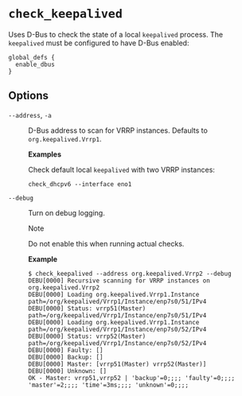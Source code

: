 # `check_keepalived`

Uses D-Bus to check the state of a local `keepalived` process. The `keepalived` must be configured to have D-Bus enabled:

```text
global_defs {
  enable_dbus
}
```

## Options

<dl>
<dt>

`--address`, `-a`

</dt>
<dd>

D-Bus address to scan for VRRP instances. Defaults to `org.keepalived.Vrrp1`.

**Examples**

Check default local `keepalived` with two VRRP instances:

```console
check_dhcpv6 --interface eno1
```

</dd>
<dt>

`--debug`

</dt>
<dd>

Turn on debug logging.

> [!NOTE]
> Do not enable this when running actual checks.

**Example**

```session
$ check_keepalived --address org.keepalived.Vrrp2 --debug
DEBU[0000] Recursive scanning for VRRP instances on org.keepalived.Vrrp2
DEBU[0000] Loading org.keepalived.Vrrp1.Instance         path=/org/keepalived/Vrrp1/Instance/enp7s0/51/IPv4
DEBU[0000] Status: vrrp51(Master)                        path=/org/keepalived/Vrrp1/Instance/enp7s0/51/IPv4
DEBU[0000] Loading org.keepalived.Vrrp1.Instance         path=/org/keepalived/Vrrp1/Instance/enp7s0/52/IPv4
DEBU[0000] Status: vrrp52(Master)                        path=/org/keepalived/Vrrp1/Instance/enp7s0/52/IPv4
DEBU[0000] Faulty: []
DEBU[0000] Backup: []
DEBU[0000] Master: [vrrp51(Master) vrrp52(Master)]
DEBU[0000] Unknown: []
OK - Master: vrrp51,vrrp52 | 'backup'=0;;;; 'faulty'=0;;;; 'master'=2;;;; 'time'=3ms;;;; 'unknown'=0;;;;
```

</dd>
</dl>
